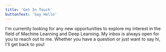 ```yaml
---
title: 'Get In Touch'
buttonText: 'Say Hello'
---
```


I'm currently looking for any new opportunities to explore my interest in the field of Machine Learning and Deep Learning. My inbox is always open for you to reach out to me. Whether you have a question or just want to say hi, I'll get back to you!
